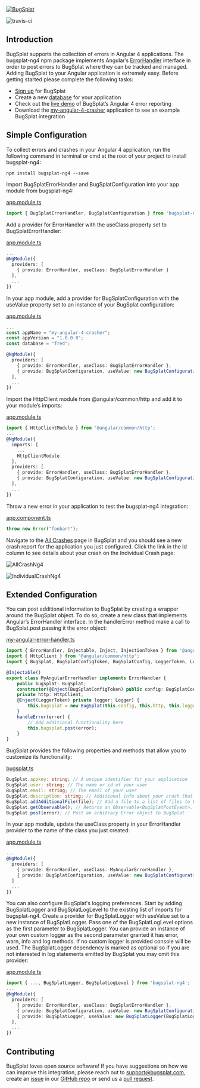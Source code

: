 [![BugSplat](https://s3.amazonaws.com/bugsplat-public/npm/header.png)](https://www.bugsplat.com)

![travis-ci](https://travis-ci.org/BugSplat-Git/bugsplat-ng4.svg?branch=master)
## Introduction
BugSplat supports the collection of errors in Angular 4 applications. The bugsplat-ng4 npm package implements Angular’s [ErrorHandler](https://angular.io/api/core/ErrorHandler) interface in order to post errors to BugSplat where they can be tracked and managed. Adding BugSplat to your Angular application is extremely easy. Before getting started please complete the following tasks:

* [Sign up](http://www.bugsplat.com/account-registration/) for BugSplat
* Create a new [database](https://www.bugsplat.com/databases/) for your application
* Check out the [live demo](http://newayz.net/my-angular-4-crasher/) of BugSplat’s Angular 4 error reporting
* Download the [my-angular-4-crasher](https://github.com/bobbyg603/my-angular-4-crasher) application to see an example BugSplat integration

## Simple Configuration
To collect errors and crashes in your Angular 4 application, run the following command in terminal or cmd at the root of your project to install bugsplat-ng4:

```shell
npm install bugsplat-ng4 --save
```

Import BugSplatErrorHandler and BugSplatConfiguration into your app module from bugsplat-ng4:

[app.module.ts](https://github.com/BugSplat-Git/my-angular-4-crasher/blob/master/src/app/app.module.ts)
```typescript
import { BugSplatErrorHandler, BugSplatConfiguration } from 'bugsplat-ng4';
```

Add a provider for ErrorHandler with the useClass property set to BugSplatErrorHandler:

[app.module.ts](https://github.com/BugSplat-Git/my-angular-4-crasher/blob/master/src/app/app.module.ts)
```typescript
...
@NgModule({
  providers: [
    { provide: ErrorHandler, useClass: BugSplatErrorHandler }
  ],
  ...
})
```

In your app module, add a provider for BugSplatConfiguration with the useValue property set to an instance of your BugSplat configuration:

[app.module.ts](https://github.com/BugSplat-Git/my-angular-4-crasher/blob/master/src/app/app.module.ts)
```typescript
...
const appName = "my-angular-4-crasher";
const appVersion = "1.0.0.0";
const database = "fred";

@NgModule({
  providers: [
    { provide: ErrorHandler, useClass: BugSplatErrorHandler },
    { provide: BugSplatConfiguration, useValue: new BugSplatConfiguration(appName, appVersion, database) }
  ],
  ...
})
```

Import the HttpClient module from @angular/common/http and add it to your module’s imports:

[app.module.ts](https://github.com/BugSplat-Git/my-angular-4-crasher/blob/master/src/app/app.module.ts)
```typescript
import { HttpClientModule } from '@angular/common/http';
...
@NgModule({
  imports: [
    ...
    HttpClientModule
  ],
  providers: [
    { provide: ErrorHandler, useClass: BugSplatErrorHandler },
    { provide: BugSplatConfiguration, useValue: new BugSplatConfiguration(appName, appVersion, database) },
  ],
  ...
})
```

Throw a new error in your application to test the bugsplat-ng4 integration:

[app.component.ts](https://github.com/BugSplat-Git/my-angular-4-crasher/blob/master/src/app/app.component.ts)
```typescript
throw new Error("foobar!");
```

Navigate to the [All Crashes](http://www.bugsplat.com/allcrash/) page in BugSplat and you should see a new crash report for the application you just configured. Click the link in the Id column to see details about your crash on the Individual Crash page:

![AllCrashNg4](https://s3.amazonaws.com/bugsplat-public/npm/allCrashNg4.png)

![IndividualCrashNg4](https://s3.amazonaws.com/bugsplat-public/npm/individualCrashNg4.png)

## Extended Configuration
You can post additional information to BugSplat by creating a wrapper around the BugSplat object. To do so, create a new class that implements Angular’s ErrorHandler interface. In the handlerError method make a call to BugSplat.post passing it the error object:

[my-angular-error-handler.ts](https://github.com/bobbyg603/my-angular-4-crasher/blob/master/src/app/my-angular-error-handler.ts)
```typescript
import { ErrorHandler, Injectable, Inject, InjectionToken } from '@angular/core';
import { HttpClient } from "@angular/common/http";
import { BugSplat, BugSplatConfigToken, BugSplatConfig, LoggerToken, Logger } from 'bugsplat-ng4';

@Injectable()
export class MyAngularErrorHandler implements ErrorHandler {
    public bugsplat: BugSplat;
    constructor(@Inject(BugSplatConfigToken) public config: BugSplatConfig,
    private http: HttpClient,
    @Inject(LoggerToken) private logger: Logger) {
        this.bugsplat = new BugSplat(this.config, this.http, this.logger);
    }
    handleError(error) {
        // Add additional functionality here
        this.bugsplat.post(error);
    }
}
```

BugSplat provides the following properties and methods that allow you to customize its functionality:

[bugsplat.ts](https://github.com/BugSplat-Git/bugsplat-ng4/blob/master/src/bugsplat.ts)
```typescript
BugSplat.appkey: string; // A unique identifier for your application
BugSplat.user: string; // The name or id of your user
BugSplat.email: string; // The email of your user 
BugSplat.description: string; // Additional info about your crash that gets reset after every post
BugSplat.addAdditionalFile(file); // Add a file to a list of files to be uploaded at post time (total upload limit 2MB)
BugSplat.getObservable(); // Returns an Observable<BugSplatPostEvent>. Subscribing to this method will allow you to hook into the results of BugSplatPost events in your components. Make sure to unsubscribe in ngOnDestroy.
BugSplat.post(error); // Post an arbitrary Error object to BugSplat
```

In your app module, update the useClass property in your ErrorHandler provider to the name of the class you just created:

[app.module.ts](https://github.com/BugSplat-Git/my-angular-4-crasher/blob/master/src/app/app.module.ts)
```typescript
...
@NgModule({
  providers: [
    { provide: ErrorHandler, useClass: MyAngularErrorHandler },
    { provide: BugSplatConfiguration, useValue: new BugSplatConfiguration(appName, appVersion, database) },
  ]
  ...
})
```

You can also configure BugSplat's logging preferences. Start by adding BugSplatLogger and BugSplatLogLevel to the existing list of imports for bugsplat-ng4. Create a provider for BugSplatLogger with useValue set to a new instance of BugSplatLogger. Pass one of the BugSplatLogLevel options as the first parameter to BugSplatLogger. You can provide an instance of your own custom logger as the second parameter granted it has error, warn, info and log methods. If no custom logger is provided console will be used. The BugSplatLogger dependency is marked as optional so if you are not interested in log statements emitted by BugSplat you may omit this provider:

[app.module.ts](https://github.com/BugSplat-Git/my-angular-4-crasher/blob/master/src/app/app.module.ts)
```typescript
import { ..., BugSplatLogger, BugSplatLogLevel } from 'bugsplat-ng4';
...
@NgModule({
  providers: [
    { provide: ErrorHandler, useClass: BugSplatErrorHandler },
    { provide: BugSplatConfiguration, useValue: new BugSplatConfiguration(appName, appVersion, database) },
    { provide: BugSplatLogger, useValue: new BugSplatLogger(BugSplatLogLevel.Log) }
  ],
  ...
})
```

## Contributing
BugSplat loves open source software! If you have suggestions on how we can improve this integration, please reach out to support@bugsplat.com, create an [issue](https://github.com/BugSplat-Git/bugsplat-ng4/issues) in our [GitHub repo](https://github.com/BugSplat-Git/bugsplat-ng4) or send us a [pull request](https://github.com/BugSplat-Git/bugsplat-ng4/pulls). 
